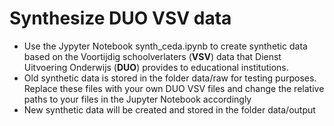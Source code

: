 # Synthesize DUO VSV data  
- Use the Jypyter Notebook synth_ceda.ipynb to create synthetic data based on the Voortijdig schoolverlaters (**VSV**) data that Dienst Uitvoering Onderwijs (**DUO**) provides to educational institutions. 
- Old synthetic data is stored in the folder data/raw for testing purposes. Replace these files with your own DUO VSV files and change the relative paths to your files in the Jupyter Notebook accordingly
- New synthetic data will be created and stored in the folder data/output 
